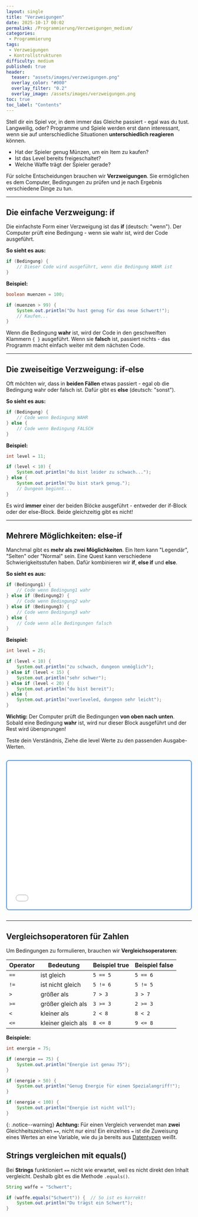```yaml
---
layout: single
title: "Verzweigungen"
date: 2025-10-17 00:02
permalink: /Programmierung/Verzweigungen_medium/
categories:
 - Programmierung
tags:
 - Verzweigungen
 - Kontrollstrukturen
difficulty: medium
published: true
header:
  teaser: "assets/images/verzweigungen.png"
  overlay_color: "#000"
  overlay_filter: "0.2"
  overlay_image: /assets/images/verzweigungen.png
toc: true
toc_label: "Contents"
---
```


Stell dir ein Spiel vor, in dem immer das Gleiche passiert - egal was du tust. Langweilig, oder? Programme und Spiele werden erst dann interessant, wenn sie auf unterschiedliche Situationen **unterschiedlich reagieren** können.

- Hat der Spieler genug Münzen, um ein Item zu kaufen?
- Ist das Level bereits freigeschaltet?
- Welche Waffe trägt der Spieler gerade?

Für solche Entscheidungen brauchen wir **Verzweigungen**. Sie ermöglichen es dem Computer, Bedingungen zu prüfen und je nach Ergebnis verschiedene Dinge zu tun.

---

## Die einfache Verzweigung: if

Die einfachste Form einer Verzweigung ist das **if** (deutsch: "wenn"). Der Computer prüft eine Bedingung - wenn sie wahr ist, wird der Code ausgeführt.

**So sieht es aus:**
```java
if (Bedingung) {
    // Dieser Code wird ausgeführt, wenn die Bedingung WAHR ist
}
```

**Beispiel:**
```java
boolean muenzen = 100;

if (muenzen > 99) {
    System.out.println("Du hast genug für das neue Schwert!");
    // Kaufen...
}
```

Wenn die Bedingung **wahr** ist, wird der Code in den geschweiften Klammern `{ }` ausgeführt. Wenn sie **falsch** ist, passiert nichts - das Programm macht einfach weiter mit dem nächsten Code.

---

## Die zweiseitige Verzweigung: if-else

Oft möchten wir, dass in **beiden Fällen** etwas passiert - egal ob die Bedingung wahr oder falsch ist. Dafür gibt es **else** (deutsch: "sonst").

**So sieht es aus:**
```java
if (Bedingung) {
    // Code wenn Bedingung WAHR
} else {
    // Code wenn Bedingung FALSCH
}
```

**Beispiel:**
```java
int level = 11;

if (level < 10) {
    System.out.println("du bist leider zu schwach...");
} else {
    System.out.println("Du bist stark genug.");
    // Dungeon beginnt...
}
```

Es wird **immer** einer der beiden Blöcke ausgeführt - entweder der if-Block oder der else-Block. Beide gleichzeitig gibt es nicht!

---

## Mehrere Möglichkeiten: else-if

Manchmal gibt es **mehr als zwei Möglichkeiten**. Ein Item kann "Legendär", "Selten" oder "Normal" sein. Eine Quest kann verschiedene Schwierigkeitsstufen haben. Dafür kombinieren wir **if**, **else if** und **else**.

**So sieht es aus:**
```java
if (Bedingung1) {
    // Code wenn Bedingung1 wahr
} else if (Bedingung2) {
    // Code wenn Bedingung2 wahr
} else if (Bedingung3) {
    // Code wenn Bedingung3 wahr
} else {
    // Code wenn alle Bedingungen falsch
}
```

**Beispiel:**
```java
int level = 25;

if (level < 10) {
    System.out.println("zu schwach, dungeon unmöglich");
} else if (level < 15) {
    System.out.println("sehr schwer");
} else if (level < 20) {
    System.out.println("du bist bereit");
} else {
    System.out.println("overleveled, dungeon sehr leicht");
}
```

**Wichtig:** Der Computer prüft die Bedingungen **von oben nach unten**. Sobald eine Bedingung **wahr** ist, wird nur dieser Block ausgeführt und der Rest wird übersprungen!

Teste dein Verständnis, Ziehe die level Werte zu den passenden Ausgabe-Werten.

<div style="position: relative; padding-bottom: 80%; height: 0; margin: 2em 0; border: 2px solid #4a90e2; border-radius: 8px; overflow: hidden;">
  <iframe 
    src="/assets/h5p/verzweigungen-pap-dragdrop.html" 
    style="position: absolute; top: 0; left: 0; width: 100%; height: 100%;" 
    frameborder="0">
  </iframe>
</div>

---

## Vergleichsoperatoren für Zahlen

Um Bedingungen zu formulieren, brauchen wir **Vergleichsoperatoren**:

| Operator | Bedeutung | Beispiel true| Beispiel false |
|----------|-----------|----------|----------|
| `==` | ist gleich | `5 == 5` | `5 == 6 `|
| `!=` | ist nicht gleich | `5 != 6` | `5 != 5` |
| `>` | größer als | `7 > 3` | `3 > 7` |
| `>=` | größer gleich als | `3 >= 3` | `2 >= 3`|
| `<` | kleiner als | `2 < 8` |`8 < 2`|
| `<=` | kleiner gleich als | `8 <= 8` |`9 <= 8 `| 

**Beispiele:**
```java
int energie = 75;

if (energie == 75) {
    System.out.println("Energie ist genau 75");
}

if (energie > 50) {
    System.out.println("Genug Energie für einen Spezialangriff!");
}

if (energie < 100) {
    System.out.println("Energie ist nicht voll");
}
```

{: .notice--warning}
**Achtung:** Für einen Vergleich verwendet man **zwei** Gleichheitszeichen `==`, nicht nur eins! Ein einzelnes `=` ist die Zuweisung eines Wertes an eine Variable, wie du ja bereits aus [Datentypen](/Programmierung/NumerischeDatentypen_medium/) weißt.

## Strings vergleichen mit equals()

Bei **Strings** funktioniert `==` nicht wie erwartet, weil es nicht direkt den Inhalt vergleicht. Deshalb gibt es die Methode `.equals()`.

```java
String waffe = "Schwert";

if (waffe.equals("Schwert")) {  // So ist es korrekt!
    System.out.println("Du trägst ein Schwert");
}
```